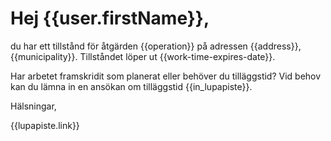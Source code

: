 # Hej {{user.firstName}},

du har ett tillst&aring;nd f&ouml;r &aring;tg&auml;rden {{operation}} p&aring; adressen {{address}}, {{municipality}}. Tillst&aring;ndet l&ouml;per ut {{work-time-expires-date}}.

Har arbetet framskridit som planerat eller beh&ouml;ver du till&auml;ggstid? Vid behov kan du l&auml;mna in en ans&ouml;kan om till&auml;ggstid {{in_lupapiste}}.

H&auml;lsningar,

{{lupapiste.link}}